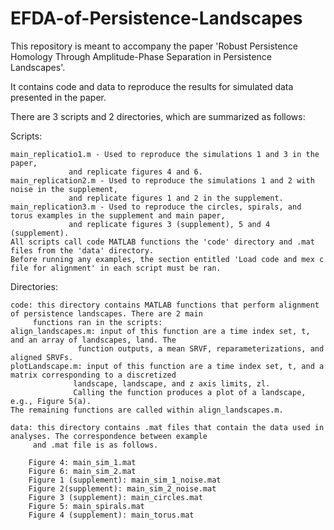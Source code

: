 # EFDA-of-Persistence-Landscapes

This repository is meant to accompany the paper 'Robust Persistence Homology Through Amplitude-Phase Separation in Persistence Landscapes'.

It contains code and data to reproduce the results for simulated data presented in the paper. 

There are 3 scripts and 2 directories, which are summarized as follows:

Scripts:

	main_replicatio1.m - Used to reproduce the simulations 1 and 3 in the paper, 
			     and replicate figures 4 and 6. 
	main_replication2.m - Used to reproduce the simulations 1 and 2 with noise in the supplement, 
			     and replicate figures 1 and 2 in the supplement.
	main_replication3.m - Used to reproduce the circles, spirals, and torus examples in the supplement and main paper,
			     and replicate figures 3 (supplement), 5 and 4 (supplement).
	All scripts call code MATLAB functions the 'code' directory and .mat files from the 'data' directory.
	Before running any examples, the section entitled 'Load code and mex c file for alignment' in each script must be ran. 
	
Directories:

	code: this directory contains MATLAB functions that perform alignment of persistence landscapes. There are 2 main 
	     functions ran in the scripts: 
	align_landscapes.m: input of this function are a time index set, t, and an array of landscapes, land. The
				   function outputs, a mean SRVF, reparameterizations, and aligned SRVFs. 
	plotLandscape.m: input of this function are a time index set, t, and a matrix corresponding to a discretized
			      landscape, landscape, and z axis limits, zl. 
			      Calling the function produces a plot of a landscape, e.g., Figure 5(a).
	The remaining functions are called within align_landscapes.m. 
	
	data: this directory contains .mat files that contain the data used in analyses. The correspondence between example
	     and .mat file is as follows.
		
		Figure 4: main_sim_1.mat
		Figure 6: main_sim_2.mat
		Figure 1 (supplement): main_sim_1_noise.mat
		Figure 2(supplement): main_sim_2_noise.mat 
		Figure 3 (supplement): main_circles.mat 
		Figure 5: main_spirals.mat 
		Figure 4 (supplement): main_torus.mat 


